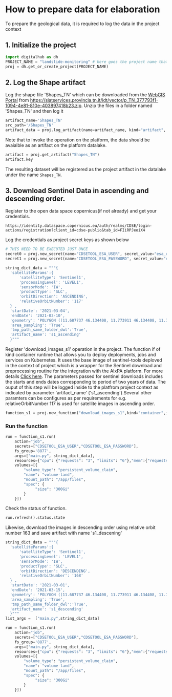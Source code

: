 # How to prepare data for elaboration

To prepare the geological data, it is required to log the data in the project context

## 1. Initialize the project

```python
import digitalhub as dh
PROJECT_NAME = "landslide-monitoring" # here goes the project name that you are creating on the platform
proj = dh.get_or_create_project(PROJECT_NAME)
```

## 2. Log the Shape artifact

Log the shape file 'Shapes_TN' which can be downloaded from the [WebGIS Portal](https://webgis.provincia.tn.it/) from https://siatservices.provincia.tn.it/idt/vector/p_TN_377793f1-1094-4e81-810e-403897418b23.zip. Unzip the files in a folder named 'Shapes_TN' and then log it

```python
artifact_name='Shapes_TN'
src_path='/Shapes_TN'
artifact_data = proj.log_artifact(name=artifact_name, kind="artifact", source=src_path)
```

Note that to invoke the operation on the platform, the data should be avaialble as an artifact on the platform datalake.

```python
artifact = proj.get_artifact("Shapes_TN")
artifact.key
```

The resulting dataset will be registered as the project artifact in the datalake under the name `Shapes_TN`.

## 3. Download Sentinel Data in ascending and descending order.

Register to the open data space copernicus(if not already) and get your credentials.

```
https://identity.dataspace.copernicus.eu/auth/realms/CDSE/login-actions/registration?client_id=cdse-public&tab_id=FIiRPJeoiX4
```

Log the credentials as project secret keys as shown below

```python
# THIS NEED TO BE EXECUTED JUST ONCE
secret0 = proj.new_secret(name="CDSETOOL_ESA_USER", secret_value="esa_username")
secret1 = proj.new_secret(name="CDSETOOL_ESA_PASSWORD", secret_value="esa_password")
```

```python
string_dict_data = """{
  'satelliteParams':{
      'satelliteType': 'Sentinel1',
      'processingLevel': 'LEVEL1',
      'sensorMode': 'IW',
      'productType': 'SLC',
      'orbitDirection': 'ASCENDING',
      'relativeOrbitNumber': '117'
  } ,
  'startDate': '2021-03-04',
  'endDate': '2021-03-10',
  'geometry': 'POLYGON ((11.687737 46.134408, 11.773911 46.134408, 11.773911 46.174363, 11.687737 46.174363, 11.687737 46.134408))',
  'area_sampling': 'True',
  'tmp_path_same_folder_dwl':'True',
  'artifact_name': 's1_ascending'
  }"""
```

Register 'download_images_s1' operation in the project. The function if of kind container runtime that allows you to deploy deployments, jobs and services on Kubernetes. It uses the base image of sentinel-tools deploved in the context of project which is a wrapper for the Sentinel download and preprocessing routine for the integration with the AIxPA platform. For more details [Click here](https://github.com/tn-aixpa/sentinel-tools/). The parameters passed for sentinel downloads includes the starts and ends dates corresponding to period of two years of data. The ouput of this step will be logged inside to the platfrom project context as indicated by parameter 'artifact_name' ('s1_ascending').Several other paramters can be configures as per requirements for e.g. relativeOrbitNumber 117 is used for satellite images in ascending order.

```python
function_s1 = proj.new_function("download_images_s1",kind="container",image="ghcr.io/tn-aixpa/sentinel-tools:0.11.6",command="python")
```

### Run the function

```python
run = function_s1.run(
    action="job",
    secrets=["CDSETOOL_ESA_USER","CDSETOOL_ESA_PASSWORD"],
    fs_group='8877',
    args=["main.py", string_dict_data],
    resources={"cpu": {"requests": "3", "limits": "6"},"mem":{"requests": "32Gi", "limits": "64Gi"}},
    volumes=[{
        "volume_type": "persistent_volume_claim",
        "name": "volume-land",
        "mount_path": "/app/files",
        "spec": {
             "size": "300Gi"
        }
    }])
```

Check the status of function.

```python
run.refresh().status.state
```

Likewise, download the images in descending order using relative orbit number 163 and save artifact with name
's1_descening'

```python
string_dict_data = """{
  'satelliteParams':{
      'satelliteType': 'Sentinel1',
      'processingLevel': 'LEVEL1',
      'sensorMode': 'IW',
      'productType': 'SLC',
      'orbitDirection': 'DESCENDING',
      'relativeOrbitNumber': '168'
  } ,
  'startDate': '2021-03-01',
  'endDate': '2021-03-15',
  'geometry': 'POLYGON ((11.687737 46.134408, 11.773911 46.134408, 11.773911 46.174363, 11.687737 46.174363, 11.687737 46.134408))',
  'area_sampling': 'True',
  'tmp_path_same_folder_dwl':'True',
  'artifact_name': 's1_descending'
  }"""
list_args =  ["main.py",string_dict_data]
```

```python
run = function_s1.run(
    action="job",
    secrets=["CDSETOOL_ESA_USER","CDSETOOL_ESA_PASSWORD"],
    fs_group='8877',
    args=["main.py", string_dict_data],
    resources={"cpu": {"requests": "3", "limits": "6"},"mem":{"requests": "32Gi", "limits": "64Gi"}},
    volumes=[{
        "volume_type": "persistent_volume_claim",
        "name": "volume-land",
        "mount_path": "/app/files",
        "spec": {
             "size": "300Gi"
        }
    }])
```
